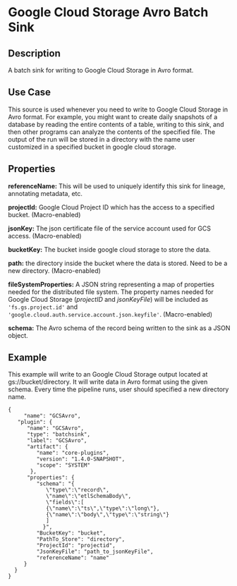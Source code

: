 # Google Cloud Storage Avro Batch Sink


Description
-----------
A batch sink for writing to Google Cloud Storage in Avro format.


Use Case
--------
This source is used whenever you need to write to Google Cloud Storage in Avro format.
For example, you might want to create daily snapshots of a database by reading the
entire contents of a table, writing to this sink, and then other programs can analyze
the contents of the specified file. The output of the run will be stored in a directory
with the name user customized in a specified bucket in google cloud storage.


Properties
----------
**referenceName:** This will be used to uniquely identify this sink for lineage, annotating metadata, etc.

**projectId:** Google Cloud Project ID which has the access to a specified bucket. (Macro-enabled)

**jsonKey:** The json certificate file of the service account used for GCS access. (Macro-enabled)

**bucketKey:** The bucket inside google cloud storage to store the data.

**path:** the directory inside the bucket where the data is stored. Need to be a new directory. (Macro-enabled)

**fileSystemProperties:** A JSON string representing a map of properties needed for the
distributed file system. The property names needed for Google Cloud Storage (*projectID* and *jsonKeyFile*)
will be included as ``'fs.gs.project.id'`` and ``'google.cloud.auth.service.account.json.keyfile'``. (Macro-enabled)

**schema:** The Avro schema of the record being written to the sink as a JSON object.


Example
-------
This example will write to an Google Cloud Storage output located at gs://bucket/directory.
It will write data in Avro format using the given schema. Every time the pipeline runs, user
should specified a new directory name.

    {
    	 "name": "GCSAvro",
       "plugin": {
          "name": "GCSAvro",
          "type": "batchsink",
          "label": "GCSAvro",
          "artifact": {
             "name": "core-plugins",
             "version": "1.4.0-SNAPSHOT",
             "scope": "SYSTEM"
           },
          "properties": {
             "schema": "{
                \"type\":\"record\",
                \"name\":\"etlSchemaBody\",
                \"fields\":[
                {\"name\":\"ts\",\"type\":\"long\"},
                {\"name\":\"body\",\"type\":\"string\"}
                ]
               }",
             "BucketKey": "bucket",
             "PathTo_Store": "directory",
             "ProjectId": "projectid",
             "JsonKeyFile": "path_to_jsonKeyFile",
             "referenceName": "name"
         }
      }
    }
